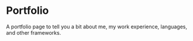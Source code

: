 # Portfolio
A portfolio page to tell you a bit about me, my work experience, languages, and other frameworks.
